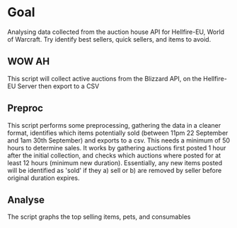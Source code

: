 # Goal
Analysing data collected from the auction house API for Hellfire-EU, World of Warcraft. Try identify best sellers, quick sellers, and items to avoid.

## WOW AH
This script will collect active auctions from the Blizzard API, on the Hellfire-EU Server then export to a CSV

## Preproc
This script performs some preprocessing, gathering the data in a cleaner format, identifies which items potentially sold (between 11pm 22 September and 1am 30th September) and exports to a csv. This needs a minimum of 50 hours to determine sales.
It works by gathering auctions first posted 1 hour after the initial collection, and checks which auctions where posted for at least 12 hours (minimum new duration). Essentially, any new items posted will be identified as 'sold' if they a) sell or b) are removed by seller before original duration expires. 

## Analyse
The script graphs the top selling items, pets, and consumables
